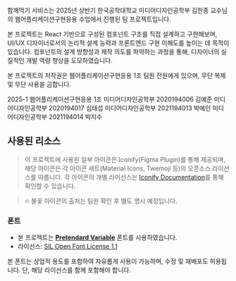 함께먹기 서비스는 2025년 상반기 한국공학대학교 미디어디자인공학부 김한종 교수님의 웹어플리케이션구현응용 수업에서 진행된 팀 프로젝트입니다.

본 프로젝트는 React 기반으로 구성된 컴포넌트 구조를 직접 설계하고 구현해보며, UI/UX 디자이너로서의 논리적 설계 능력과 프론트엔드 구현 이해도를 높이는 데 목적이 있습니다. 컴포넌트의 설계 방향성과 제작 의도를 파악하는 과정을 통해, 디자이너의 실질적인 개발 역량 향상을 도모하였습니다.

본 프로젝트의 저작권은 웹어플리케이션구현응용 1조 팀원 전원에게 있으며, 무단 복제 및 무단 사용을 금합니다.

2025-1 웹어플리케이션구현응용 1조
미디어디자인공학부 2020194006 김예준
미디어디자인공학부 2020194017 심태섭
미디어디자인공학부 2021194013 박예인
미디어디자인공학부 2021194014 박지수

## 사용된 리소스

> 이 프로젝트에 사용된 일부 아이콘은 Iconify(Figma Plugin)를 통해 제공되며, 해당 아이콘은 각 아이콘 세트(Material Icons, Twemoji 등)의 오픈소스 라이선스를 따릅니다.
> 각 아이콘의 개별 라이선스는 [Iconify Documentation](https://iconify.design/icon-sets/)를 통해 확인할 수 있습니다.

> 🔥 불꽃 아이콘의 출처는 팀원 확인 후 별도 명시 예정입니다.

### 폰트

- 본 프로젝트는 [**Pretendard Variable**](https://github.com/orioncactus/pretendard) 폰트를 사용하였습니다.
- 라이선스: [SIL Open Font License 1.1](https://github.com/orioncactus/pretendard/blob/main/LICENSE)

본 폰트는 상업적 용도를 포함하여 자유롭게 사용이 가능하며, 수정 및 재배포도 허용됩니다. 단, 해당 라이선스를 함께 포함해야 합니다.